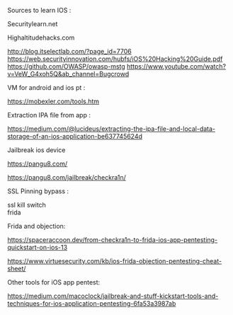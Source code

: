Sources to learn IOS : 

Securitylearn.net 

Highaltitudehacks.com 

http://blog.itselectlab.com/?page_id=7706 
https://web.securityinnovation.com/hubfs/iOS%20Hacking%20Guide.pdf 
https://github.com/OWASP/owasp-mstg 
https://www.youtube.com/watch?v=VeW_G4xoh5Q&ab_channel=Bugcrowd 

VM for android and ios pt : 

https://mobexler.com/tools.htm 

Extraction IPA file from app : 

https://medium.com/@lucideus/extracting-the-ipa-file-and-local-data-storage-of-an-ios-application-be637745624d 

Jailbreak ios device  

https://pangu8.com/ 

https://pangu8.com/jailbreak/checkra1n/ 

SSL Pinning bypass : 

ssl kill switch  
frida 

Frida and objection: 

https://spaceraccoon.dev/from-checkra1n-to-frida-ios-app-pentesting-quickstart-on-ios-13 

https://www.virtuesecurity.com/kb/ios-frida-objection-pentesting-cheat-sheet/ 

Other tools for iOS app pentest: 

https://medium.com/macoclock/jailbreak-and-stuff-kickstart-tools-and-techniques-for-ios-application-pentesting-6fa53a3987ab 
